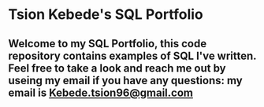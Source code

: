 # Tsion Kebede's SQL Portfolio 

## Welcome to my SQL Portfolio, this code repository contains examples of SQL I've written. Feel free to take a look and reach me out by useing my email if you have any questions: my email is Kebede.tsion96@gmail.com

